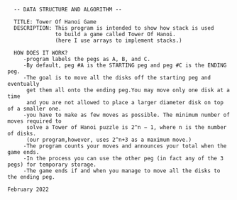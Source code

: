       -- DATA STRUCTURE AND ALGORITHM --

      TITLE: Tower Of Hanoi Game
      DESCRIPTION: This program is intended to show how stack is used
                   to build a game called Tower Of Hanoi.
                   (here I use arrays to implement stacks.)

      HOW DOES IT WORK?
         -program labels the pegs as A, B, and C.
         -By default, peg #A is the STARTING peg and peg #C is the ENDING peg.
         -The goal is to move all the disks off the starting peg and eventually
          get them all onto the ending peg.You may move only one disk at a time
          and you are not allowed to place a larger diameter disk on top of a smaller one.
         -you have to make as few moves as possible. The minimum number of moves required to
          solve a Tower of Hanoi puzzle is 2^n − 1, where n is the number of disks.
          (our program,however, uses 2^n+3 as a maximum move.)
         -The program counts your moves and announces your total when the game ends.
         -In the process you can use the other peg (in fact any of the 3 pegs) for temporary storage.
         -The game ends if and when you manage to move all the disks to the ending peg.

    February 2022
